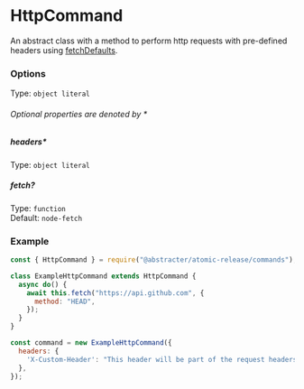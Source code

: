 # HttpCommand

An abstract class with a method to perform http requests with pre-defined headers using [fetchDefaults](https://github.com/moll/js-fetch-defaults).

### Options

Type: `object literal`

###### Optional properties are denoted by *

##### headers*

Type: `object literal`  

##### fetch?

Type: `function`  
Default: `node-fetch`

### Example

```js
const { HttpCommand } = require("@abstracter/atomic-release/commands");

class ExampleHttpCommand extends HttpCommand {
  async do() {
    await this.fetch("https://api.github.com", {
      method: "HEAD",
    });
  }
}

const command = new ExampleHttpCommand({
  headers: {
    'X-Custom-Header': "This header will be part of the request headers",
  },
});
```
